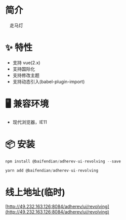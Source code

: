 # 简介
&ensp;&ensp;走马灯

# ✨ 特性
- 支持 vue(2.x)
- 支持国际化
- 支持修改主题
- 支持动态引入(babel-plugin-import)

# 🖥 兼容环境
- 现代浏览器，IE11

# 📦 安装
```javascript
npm install @baifendian/adherev-ui-revolving --save
``` 

```javascript
yarn add @baifendian/adherev-ui-revolving
```

# 线上地址(临时)
[http://49.232.163.126:8084/adherev/ui/revolving](http://49.232.163.126:8084/adherev/ui/revolving)

